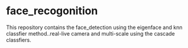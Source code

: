 # face_recogonition
This repository contains the face_detection using the eigenface and knn classfier method..real-live camera and multi-scale using the cascade classfiers.
